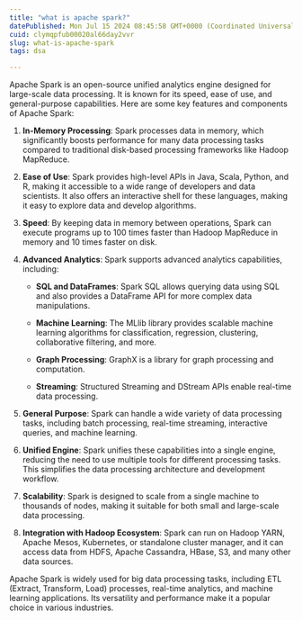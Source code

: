 ```yaml
---
title: "what is apache spark?"
datePublished: Mon Jul 15 2024 08:45:58 GMT+0000 (Coordinated Universal Time)
cuid: clymqpfub00020al66day2vvr
slug: what-is-apache-spark
tags: dsa

---
```


Apache Spark is an open-source unified analytics engine designed for large-scale data processing. It is known for its speed, ease of use, and general-purpose capabilities. Here are some key features and components of Apache Spark:

1. **In-Memory Processing**: Spark processes data in memory, which significantly boosts performance for many data processing tasks compared to traditional disk-based processing frameworks like Hadoop MapReduce.
    
2. **Ease of Use**: Spark provides high-level APIs in Java, Scala, Python, and R, making it accessible to a wide range of developers and data scientists. It also offers an interactive shell for these languages, making it easy to explore data and develop algorithms.
    
3. **Speed**: By keeping data in memory between operations, Spark can execute programs up to 100 times faster than Hadoop MapReduce in memory and 10 times faster on disk.
    
4. **Advanced Analytics**: Spark supports advanced analytics capabilities, including:
    
    * **SQL and DataFrames**: Spark SQL allows querying data using SQL and also provides a DataFrame API for more complex data manipulations.
        
    * **Machine Learning**: The MLlib library provides scalable machine learning algorithms for classification, regression, clustering, collaborative filtering, and more.
        
    * **Graph Processing**: GraphX is a library for graph processing and computation.
        
    * **Streaming**: Structured Streaming and DStream APIs enable real-time data processing.
        
5. **General Purpose**: Spark can handle a wide variety of data processing tasks, including batch processing, real-time streaming, interactive queries, and machine learning.
    
6. **Unified Engine**: Spark unifies these capabilities into a single engine, reducing the need to use multiple tools for different processing tasks. This simplifies the data processing architecture and development workflow.
    
7. **Scalability**: Spark is designed to scale from a single machine to thousands of nodes, making it suitable for both small and large-scale data processing.
    
8. **Integration with Hadoop Ecosystem**: Spark can run on Hadoop YARN, Apache Mesos, Kubernetes, or standalone cluster manager, and it can access data from HDFS, Apache Cassandra, HBase, S3, and many other data sources.
    

Apache Spark is widely used for big data processing tasks, including ETL (Extract, Transform, Load) processes, real-time analytics, and machine learning applications. Its versatility and performance make it a popular choice in various industries.